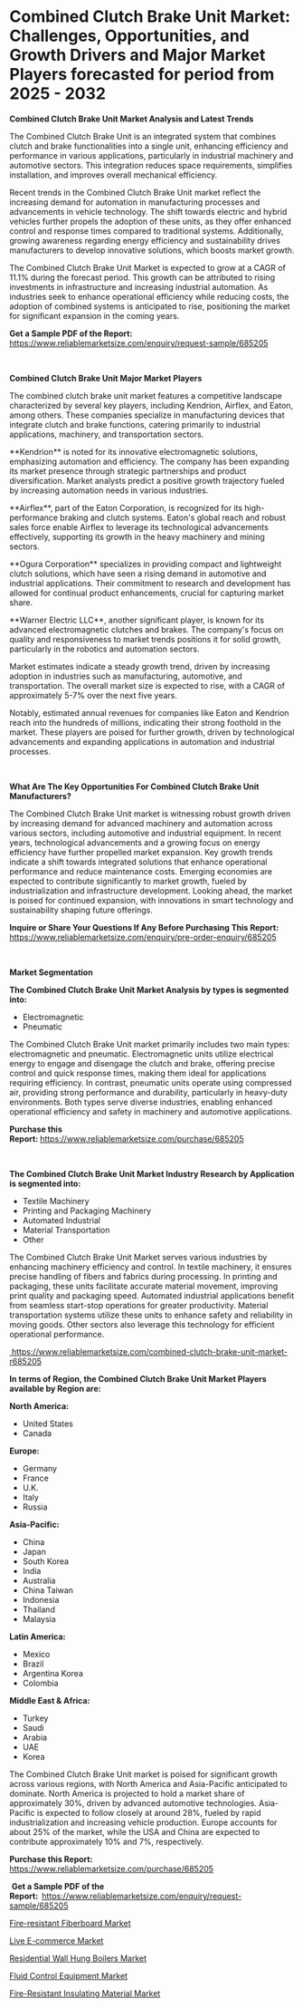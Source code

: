 <p><h1>Combined Clutch Brake Unit Market: Challenges, Opportunities, and Growth Drivers and Major Market Players forecasted for period from 2025 - 2032</h1></p><p><strong>Combined Clutch Brake Unit Market Analysis and Latest Trends</strong></p>
<p><p>The Combined Clutch Brake Unit is an integrated system that combines clutch and brake functionalities into a single unit, enhancing efficiency and performance in various applications, particularly in industrial machinery and automotive sectors. This integration reduces space requirements, simplifies installation, and improves overall mechanical efficiency.</p><p>Recent trends in the Combined Clutch Brake Unit market reflect the increasing demand for automation in manufacturing processes and advancements in vehicle technology. The shift towards electric and hybrid vehicles further propels the adoption of these units, as they offer enhanced control and response times compared to traditional systems. Additionally, growing awareness regarding energy efficiency and sustainability drives manufacturers to develop innovative solutions, which boosts market growth.</p><p>The Combined Clutch Brake Unit Market is expected to grow at a CAGR of 11.1% during the forecast period. This growth can be attributed to rising investments in infrastructure and increasing industrial automation. As industries seek to enhance operational efficiency while reducing costs, the adoption of combined systems is anticipated to rise, positioning the market for significant expansion in the coming years.</p></p>
<p><strong>Get a Sample PDF of the Report:&nbsp;</strong> <a href="https://www.reliablemarketsize.com/enquiry/request-sample/685205?utm_campaign=1898&utm_medium=2&utm_source=Github&utm_content=ia&utm_term=08012025&utm_id=combined-clutch-brake-unit">https://www.reliablemarketsize.com/enquiry/request-sample/685205</a></p>
<p>&nbsp;</p>
<p><strong>Combined Clutch Brake Unit Major Market Players</strong></p>
<p><p>The combined clutch brake unit market features a competitive landscape characterized by several key players, including Kendrion, Airflex, and Eaton, among others. These companies specialize in manufacturing devices that integrate clutch and brake functions, catering primarily to industrial applications, machinery, and transportation sectors.</p><p>**Kendrion** is noted for its innovative electromagnetic solutions, emphasizing automation and efficiency. The company has been expanding its market presence through strategic partnerships and product diversification. Market analysts predict a positive growth trajectory fueled by increasing automation needs in various industries.</p><p>**Airflex**, part of the Eaton Corporation, is recognized for its high-performance braking and clutch systems. Eaton's global reach and robust sales force enable Airflex to leverage its technological advancements effectively, supporting its growth in the heavy machinery and mining sectors.</p><p>**Ogura Corporation** specializes in providing compact and lightweight clutch solutions, which have seen a rising demand in automotive and industrial applications. Their commitment to research and development has allowed for continual product enhancements, crucial for capturing market share.</p><p>**Warner Electric LLC**, another significant player, is known for its advanced electromagnetic clutches and brakes. The company's focus on quality and responsiveness to market trends positions it for solid growth, particularly in the robotics and automation sectors.</p><p>Market estimates indicate a steady growth trend, driven by increasing adoption in industries such as manufacturing, automotive, and transportation. The overall market size is expected to rise, with a CAGR of approximately 5-7% over the next five years.</p><p>Notably, estimated annual revenues for companies like Eaton and Kendrion reach into the hundreds of millions, indicating their strong foothold in the market. These players are poised for further growth, driven by technological advancements and expanding applications in automation and industrial processes.</p></p>
<p>&nbsp;</p>
<p><strong>What Are The Key Opportunities For Combined Clutch Brake Unit Manufacturers?</strong></p>
<p><p>The Combined Clutch Brake Unit market is witnessing robust growth driven by increasing demand for advanced machinery and automation across various sectors, including automotive and industrial equipment. In recent years, technological advancements and a growing focus on energy efficiency have further propelled market expansion. Key growth trends indicate a shift towards integrated solutions that enhance operational performance and reduce maintenance costs. Emerging economies are expected to contribute significantly to market growth, fueled by industrialization and infrastructure development. Looking ahead, the market is poised for continued expansion, with innovations in smart technology and sustainability shaping future offerings.</p></p>
<p><strong>Inquire or Share Your Questions If Any Before Purchasing This Report:</strong> <a href="https://www.reliablemarketsize.com/enquiry/pre-order-enquiry/685205?utm_campaign=1898&utm_medium=2&utm_source=Github&utm_content=ia&utm_term=08012025&utm_id=combined-clutch-brake-unit">https://www.reliablemarketsize.com/enquiry/pre-order-enquiry/685205</a></p>
<p>&nbsp;</p>
<p><strong>Market Segmentation</strong></p>
<p><strong>The Combined Clutch Brake Unit Market Analysis by types is segmented into:</strong></p>
<p><ul><li>Electromagnetic</li><li>Pneumatic</li></ul></p>
<p><p>The Combined Clutch Brake Unit market primarily includes two main types: electromagnetic and pneumatic. Electromagnetic units utilize electrical energy to engage and disengage the clutch and brake, offering precise control and quick response times, making them ideal for applications requiring efficiency. In contrast, pneumatic units operate using compressed air, providing strong performance and durability, particularly in heavy-duty environments. Both types serve diverse industries, enabling enhanced operational efficiency and safety in machinery and automotive applications.</p></p>
<p><strong>Purchase this Report:&nbsp;</strong><a href="https://www.reliablemarketsize.com/purchase/685205?utm_campaign=1898&utm_medium=2&utm_source=Github&utm_content=ia&utm_term=08012025&utm_id=combined-clutch-brake-unit">https://www.reliablemarketsize.com/purchase/685205</a></p>
<p>&nbsp;</p>
<p><strong>The Combined Clutch Brake Unit Market Industry Research by Application is segmented into:</strong></p>
<p><ul><li>Textile Machinery</li><li>Printing and Packaging Machinery</li><li>Automated Industrial</li><li>Material Transportation</li><li>Other</li></ul></p>
<p><p>The Combined Clutch Brake Unit Market serves various industries by enhancing machinery efficiency and control. In textile machinery, it ensures precise handling of fibers and fabrics during processing. In printing and packaging, these units facilitate accurate material movement, improving print quality and packaging speed. Automated industrial applications benefit from seamless start-stop operations for greater productivity. Material transportation systems utilize these units to enhance safety and reliability in moving goods. Other sectors also leverage this technology for efficient operational performance.</p></p>
<p><a href="https://www.reliablemarketsize.com/combined-clutch-brake-unit-market-r685205?utm_campaign=1898&utm_medium=2&utm_source=Github&utm_content=ia&utm_term=08012025&utm_id=combined-clutch-brake-unit">&nbsp;https://www.reliablemarketsize.com/combined-clutch-brake-unit-market-r685205</a></p>
<p><strong>In terms of Region, the Combined Clutch Brake Unit Market Players available by Region are:</strong></p>
<p>
    <p> <strong> North America: </strong>
        <ul>
            <li>United States</li>
            <li>Canada</li>
        </ul>
        </p> 
    <p> <strong> Europe: </strong>
        <ul>
            <li>Germany</li>
            <li>France</li>
            <li>U.K.</li>
            <li>Italy</li>
            <li>Russia</li>
        </ul>
        </p> 
    <p> <strong> Asia-Pacific: </strong>
        <ul>
            <li>China</li>
            <li>Japan</li>
            <li>South Korea</li>
            <li>India</li>
            <li>Australia</li>
            <li>China Taiwan</li>
            <li>Indonesia</li>
            <li>Thailand</li>
            <li>Malaysia</li>
        </ul>
        </p> 
    <p> <strong> Latin America: </strong>
        <ul>
            <li>Mexico</li>
            <li>Brazil</li>
            <li>Argentina Korea</li>
            <li>Colombia</li>
        </ul>
        </p> 
    <p> <strong> Middle East & Africa: </strong>
        <ul>
            <li>Turkey</li>
            <li>Saudi</li>
            <li>Arabia</li>
            <li>UAE</li>
            <li>Korea</li>
        </ul>
    </p>
    </p>
<p><p>The Combined Clutch Brake Unit market is poised for significant growth across various regions, with North America and Asia-Pacific anticipated to dominate. North America is projected to hold a market share of approximately 30%, driven by advanced automotive technologies. Asia-Pacific is expected to follow closely at around 28%, fueled by rapid industrialization and increasing vehicle production. Europe accounts for about 25% of the market, while the USA and China are expected to contribute approximately 10% and 7%, respectively.</p></p>
<p><strong>Purchase this Report: </strong><a href="https://www.reliablemarketsize.com/purchase/685205?utm_campaign=1898&utm_medium=2&utm_source=Github&utm_content=ia&utm_term=08012025&utm_id=combined-clutch-brake-unit">https://www.reliablemarketsize.com/purchase/685205</a></p>
<p>&nbsp;<strong>Get a Sample PDF of the Report:&nbsp;&nbsp;</strong><a href="https://www.reliablemarketsize.com/enquiry/request-sample/685205?utm_campaign=1898&utm_medium=2&utm_source=Github&utm_content=ia&utm_term=08012025&utm_id=combined-clutch-brake-unit">https://www.reliablemarketsize.com/enquiry/request-sample/685205</a></p>
<p><strong></strong></p>
<p><p><a href="https://www.linkedin.com/pulse/fire-resistant-fiberboard-market-matrix-applications-types-cagr-growth-sllhf?utm_campaign=1898&utm_medium=2&utm_source=Github&utm_content=ia&utm_term=08012025&utm_id=combined-clutch-brake-unit">Fire-resistant Fiberboard Market</a></p><p><a href="https://www.linkedin.com/pulse/industry-breakdown-live-e-commerce-market-size-growth-projections-45-438nc?utm_campaign=1898&utm_medium=2&utm_source=Github&utm_content=ia&utm_term=08012025&utm_id=combined-clutch-brake-unit">Live E-commerce Market</a></p><p><a href="https://github.com/Chiragrp22/Market-Research-Report-List-6/blob/main/residential-wall-hung-boilers-market.md?utm_campaign=1898&utm_medium=2&utm_source=Github&utm_content=ia&utm_term=08012025&utm_id=combined-clutch-brake-unit">Residential Wall Hung Boilers Market</a></p><p><a href="https://www.linkedin.com/pulse/growth-journey-fluid-control-equipment-market-uncovering-65-cagr-through-oufjc?utm_campaign=1898&utm_medium=2&utm_source=Github&utm_content=ia&utm_term=08012025&utm_id=combined-clutch-brake-unit">Fluid Control Equipment Market</a></p><p><a href="https://www.linkedin.com/pulse/forecasting-fire-resistant-insulating-material-market-13-cagr-growth-zy3nc?utm_campaign=1898&utm_medium=2&utm_source=Github&utm_content=ia&utm_term=08012025&utm_id=combined-clutch-brake-unit">Fire-Resistant Insulating Material Market</a></p></p>